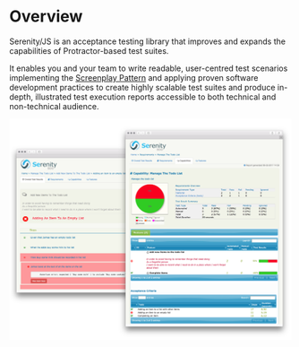 <div id="opening-logo"></div>

# Overview

Serenity/JS is an acceptance testing library that improves and expands the capabilities of Protractor-based
test suites. 

It enables you and your team to write readable, 
user-centred test scenarios implementing 
the [Screenplay Pattern](../design/screenplay-pattern.md) and applying proven software development practices 
to create highly scalable test suites and produce in-depth, illustrated test execution reports accessible to both technical 
and non-technical audience.

![Test scenario report](images/release-readiness-failures.png)